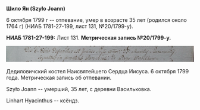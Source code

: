 **Шило Ян (Szyło Joann)**

6 октября 1799 г -- отпевание, умер в возрасте 35 лет (родился около
1764 г) (НИАБ 1781-27-199, лист 131, №20/1799-у).

**НИАБ 1781-27-199:** Лист 131. **Метрическая запись №20/1799-у.**

![](./media/b99972e3daa270c6c45c05b691c2b76db5aa9422.png)

Дедиловичский костел Наисвятейшего Сердца Иисуса. 6 октября 1799 года.
Метрическая запись об отпевании.

Szyło Joann -- умерший, 35 лет, с деревни Васильковка.

Linhart Hyacinthus -- ксёндз.
